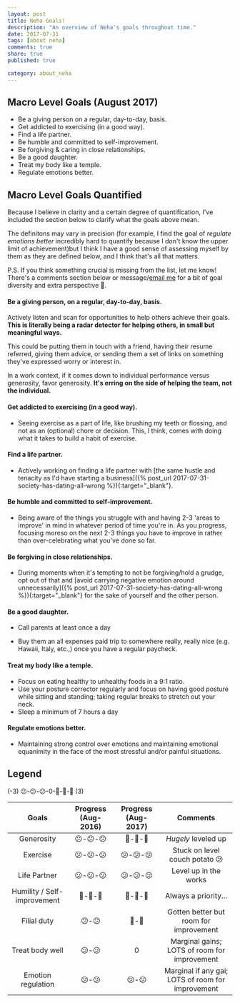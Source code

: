 ```yaml
---
layout: post
title: Neha Goals!
description: "An overview of Neha's goals throughout time."
date: 2017-07-31
tags: [about neha]
comments: true
share: true
published: true

category: about_neha
---
```


## Macro Level Goals (August 2017)

* Be a giving person on a regular, day-to-day, basis.
* Get addicted to exercising (in a good way).
* Find a life partner.
* Be humble and committed to self-improvement.
* Be forgiving & caring in close relationships.
* Be a good daughter.
* Treat my body like a temple. 
* Regulate emotions better.

## Macro Level Goals Quantified

Because I believe in clarity and a certain degree of quantification, I've included the section below to clarify what the goals above mean. 

The definitons may vary in precision (for example, I find the goal of _regulate emotions better_ incredibly hard to quantify because I don't know the upper limit of achievement)but I think I have a good sense of assessing myself by them as they are defined below, and I think that's all that matters. 

P.S. If you think something crucial is missing from the list, let me know! There's a comments section below or message/[email me](mailto:neha@nehakay.com) for a bit of goal diversity and extra perspective 🙂. 

#### Be a giving person, on a regular, day-to-day, basis.

Actively listen and scan for opportunities to help others achieve their goals. __This is literally being a radar detector for helping others, in small but meaningful ways.__ 

This could be putting them in touch with a friend, having their resume referred, giving them advice, or sending them a set of links on something they've expressed worry or interest in. 

In a work context, if it comes down to individual performance versus generosity, favor generosity. __It's erring on the side of helping the team, not the individual.__

#### Get addicted to exercising (in a good way).

* Seeing exercise as a part of life, like brushing my teeth or flossing, and not as an (optional) chore or decision. This, I think, comes with doing what it takes to build a habit of exercise. 

#### Find a life partner.

* Actively working on finding a life partner with [the same hustle and tenacity as I'd have starting a business]({% post_url 2017-07-31-society-has-dating-all-wrong %}){:target="_blank"}.

#### Be humble and committed to self-improvement.

* Being aware of the things you struggle with and having 2-3 'areas to improve' in mind in whatever period of time you're in. As you progress, focusing moreso on the next 2-3 things you have to improve in rather than over-celebrating what you've done so far. 

#### Be forgiving in close relationships.

* During moments when it's tempting to not be forgiving/hold a grudge, opt out of that and [avoid carrying negative emotion around unnecessarily]({% post_url 2017-07-31-society-has-dating-all-wrong %}){:target="_blank"} for the sake of yourself and the other person.

#### Be a good daughter.

* Call parents at least once a day

* Buy them an all expenses paid trip to somewhere really, really nice (e.g. Hawaii, Italy, etc.,) once you have a regular paycheck.

#### Treat my body like a temple. 

* Focus on eating healthy to unhealthy foods in a 9:1 ratio.
* Use your posture corrector regularly and focus on having good posture while sitting and standing; taking regular breaks to stretch out your neck.
* Sleep a minimum of 7 hours a day

#### Regulate emotions better.

* Maintaining strong control over emotions and maintaining emotional equanimity in the face of the most stressful and/or painful situations. 

## Legend

(-3) 😕-😕-😕-0-🙂-🙂-🙂 (3)

| Goals | Progress (Aug-2016) | Progress (Aug-2017) | Comments |
| :------: | :------: | :------: | :------: |
| Generosity   | 😕-😕-😕 | 🙂-🙂-🙂 | *Hugely* leveled up |
| Exercise | 😕-😕-😕 | 😕-😕-😕 | Stuck on level couch potato 😕 |
| Life Partner    | 😕-😕-😕 | 😕-😕-😕 | Level up in the works |
| Humility / Self-improvement | 🙂-🙂-🙂 | 🙂-🙂-🙂 | Always a priority... |
| Filial duty  | 😕-😕 | 🙂-🙂 | Gotten better but room for improvement |
| Treat body well    | 😕-😕 | 0 | Marginal gains; LOTS of room for improvement |
| Emotion regulation    | 😕-😕 | 😕-😕 | Marginal if any gai; LOTS of room for improvement |


